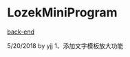 # LozekMiniProgram

[back-end](https://github.com/yxwzaxns/LozekMini-back-end.git)

5/20/2018 by yjj
1、添加文字模板放大功能